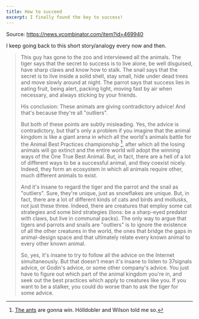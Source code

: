 ```yaml
---
title: How to succeed
excerpt: I finally found the key to success!
---
```


Source: <https://news.ycombinator.com/item?id=469940>

I keep going back to this short story/analogy every now and then.

> This guy has gone to the zoo and interviewed all the animals. The tiger says that the secret to success is to live alone, be well disguised, have sharp claws and know how to stalk. The snail says that the secret is to live inside a solid shell, stay small, hide under dead trees and move slowly around at night. The parrot says that success lies in eating fruit, being alert, packing light, moving fast by air when necessary, and always sticking by your friends.
>
> His conclusion: These animals are giving contradictory advice! And that's because they're all "outliers".
>
> But both of these points are subtly misleading. Yes, the advice is contradictory, but that's only a problem if you imagine that the animal kingdom is like a giant arena in which all the world's animals battle for the Animal Best Practices championship [^1], after which all the losing animals will go extinct and the entire world will adopt the winning ways of the One True Best Animal. But, in fact, there are a hell of a lot of different ways to be a successful animal, and they coexist nicely. Indeed, they form an ecosystem in which all animals require other, much different animals to exist.
>
> And it's insane to regard the tiger and the parrot and the snail as "outliers". Sure, they're unique, just as snowflakes are unique. But, in fact, there are a lot of different kinds of cats and birds and mollusks, not just these three. Indeed, there are creatures that employ some cat strategies and some bird strategies (lions: be a sharp-eyed predator with claws, but live in communal packs). The only way to argue that tigers and parrots and snails are "outliers" is to ignore the existence of all the other creatures in the world, the ones that bridge the gaps in animal-design space and that ultimately relate every known animal to every other known animal.
>
> So, yes, it's insane to try to follow all the advice on the Internet simultaneously. But that doesn't mean it's insane to listen to 37signals advice, or Godin's advice, or some other company's advice. You just have to figure out which part of the animal kingdom you're in, and seek out the best practices which apply to creatures like you. If you want to be a stalker, you could do worse than to ask the tiger for some advice.

[^1]: [The ants](https://www.wikiwand.com/en/The_Ants) are gonna win. Hölldobler and Wilson told me so.
